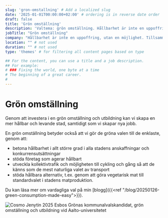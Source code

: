 ```yaml
---
slug: 'gron-omstallning' # Add a localized slug
date: '2025-01-01T00:00:00+02:00' # ordering is in reverse date order
draft: false
title: 'Grön omställning'
description: 'Valtema: grön omställning. Hållbarhet är inte en uppoffring, utan en möjlighet. Tillsammans kan vi bygga framtidens stad, som är både miljövänlig och livskraftig.' # meta description for SEO
jobTitle: "Grön omställning"
company: "Hållbarhet är inte en uppoffring, utan en möjlighet. Tillsammans kan vi bygga framtidens stad, som är både miljövänlig och livskraftig." # Short description of theme (for summary)
location: "" # not used
duration: "" # not used
type: 'themes' # for filtering all content pages based on type

## For the content, you can use a title and a job description.
## For example:
# ### Fixing the world, one byte at a time
# The beginning of a great career. 
# 
---
```


# Grön omställning

Genom att investera i en grön omställning och utbildning kan vi skapa en mer hållbar och levande stad, samtidigt som vi skapar nya jobb.

En grön omställning betyder också att vi gör de gröna valen till de enklaste, genom att:

* betona hållbarhet i allt större grad i alla stadens anskaffningar och konkurrensutsättningar
* stöda företag som agerar hållbart
* utveckla kollektivtrafik och möjligheten till cykling och gång så att de känns som de mest naturliga valet av transport
* stöda hållbara alternativ, t.ex. genom att göra vegetarisk mat till standardvalet i stadens matproduktion.

Du kan läsa mer om vardagliga val på min [blogg]({{<ref "/blog/20250126-green-consumption-made-easy">}}).

![Cosmo Jenytin 2025 Esbos Grönas kommunalvalskandidat, grön omställning och utbildning vid Aalto-universitetet](Cosmo-Jenytin-2025-kuntavaalit-ehdokas-vihreät-espoo-vihreä-siirtymä-koulutus-Aalto-yliopisto.jpg)
